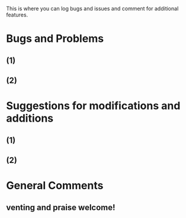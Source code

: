 This is where you can log bugs and issues and comment for additional features.

# Bugs and Problems
## (1)
## (2)




# Suggestions for modifications and additions
## (1)
## (2)


# General Comments
## venting and praise welcome!